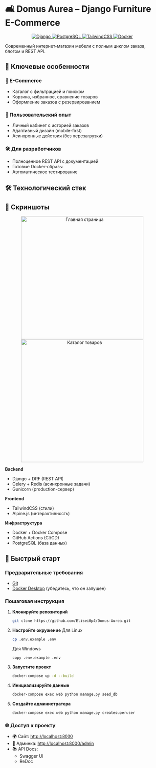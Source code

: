 # 🛋️ Domus Aurea – Django Furniture E-Commerce
<div align="center">
  <a href="https://www.djangoproject.com/" target="_blank">
    <img src="https://img.shields.io/badge/Django-092E20?style=for-the-badge&logo=django&logoColor=white" alt="Django">
  </a>
  <a href="https://www.postgresql.org/" target="_blank">
    <img src="https://img.shields.io/badge/PostgreSQL-316192?style=for-the-badge&logo=postgresql&logoColor=white" alt="PostgreSQL">
  </a>
  <a href="https://tailwindcss.com/" target="_blank">
    <img src="https://img.shields.io/badge/TailwindCSS-06B6D4?style=for-the-badge&logo=tailwind-css&logoColor=white" alt="TailwindCSS">
  </a>
  <a href="https://www.docker.com/" target="_blank">
    <img src="https://img.shields.io/badge/Docker-2496ED?style=for-the-badge&logo=docker&logoColor=white" alt="Docker">
  </a>
</div>

Современный интернет-магазин мебели с полным циклом заказа, блогом и REST API.

## 🌟 Ключевые особенности

### 🛒 E-Commerce
- Каталог с фильтрацией и поиском
- Корзина, избранное, сравнение товаров
- Оформление заказов с резервированием

### 📱 Пользовательский опыт
- Личный кабинет с историей заказов
- Адаптивный дизайн (mobile-first)
- Асинхронные действия (без перезагрузки)

### 🛠️ Для разработчиков
- Полноценное REST API с документацией
- Готовые Docker-образы
- Автоматическое тестирование

## 🛠️ Технологический стек


## 📸 Скриншоты
<div align="center">
  <img src="https://i.postimg.cc/xd2sDp5P/2025-08-16-124142766.png" alt="Главная страница" width="400">
  <img src="https://via.placeholder.com/800x400?text=Каталог+товаров" alt="Каталог товаров" width="400">
</div>


**Backend**
- Django + DRF (REST API)
- Celery + Redis (асинхронные задачи)
- Gunicorn (production-сервер)

**Frontend**
- TailwindCSS (стили)
- Alpine.js (интерактивность)

**Инфраструктура**
- Docker + Docker Compose
- GitHub Actions (CI/CD)
- PostgreSQL (база данных)

## 🚀 Быстрый старт

### Предварительные требования
- [Git](https://git-scm.com/downloads)
- [Docker Desktop](https://www.docker.com/products/docker-desktop/) (убедитесь, что он запущен)

### Пошаговая инструкция

1. **Клонируйте репозиторий**
   ```bash
   git clone https://github.com/Elisei0p4/Domus-Aurea.git
   ```

2. **Настройте окружение**
   Для Linux
   ```bash
   cp .env.example .env
   ```
   Для Windows
   ```
   copy .env.example .env
   ```

4. **Запустите проект**
   ```bash
   docker-compose up -d --build
   ```

5. **Инициализируйте данные**
   ```bash
   docker-compose exec web python manage.py seed_db
   ```

6. **Создайте администратора**
   ```bash
   docker-compose exec web python manage.py createsuperuser
   ```

### 🌐 Доступ к проекту
- 🌍 Сайт: [http://localhost:8000](http://localhost:8000)
- 🔐 Админка: [http://localhost:8000/admin](http://localhost:8000/admin)
- 📚 API Docs:
  - Swagger UI
  - ReDoc
